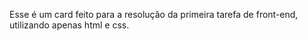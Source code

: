 Esse é um card feito para a resolução da primeira tarefa de front-end, utilizando apenas html e css. 
